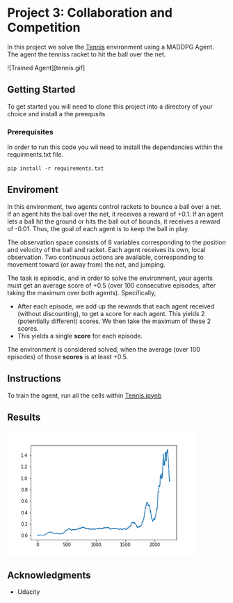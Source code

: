[//]: # (Image References)

[image1]: https://user-images.githubusercontent.com/10624937/43851024-320ba930-9aff-11e8-8493-ee547c6af349.gif "Trained Agent"
[image2]: (.tennis.gif) "Crawler"


# Project 3: Collaboration and Competition
In this project we solve the [Tennis]([https://github.com/Unity-Technologies/ml-agents/blob/master/docs/Learning-Environment-Examples.md#tennis](https://github.com/Unity-Technologies/ml-agents/blob/master/docs/Learning-Environment-Examples.md#tennis)) environment using a MADDPG Agent. The agent the tenniss racket to hit the ball over the net.

![Trained Agent][tennis.gif]



## Getting Started

To get started you will need to clone this project into a directory of your choice and install a the preequsits

### Prerequisites

In order to run this code you wil need to install the dependancies within the requirments.txt file.

`pip install -r requirements.txt`


## Enviroment


In this environment, two agents control rackets to bounce a ball over a net. If an agent hits the ball over the net, it receives a reward of +0.1. If an agent lets a ball hit the ground or hits the ball out of bounds, it receives a reward of -0.01. Thus, the goal of each agent is to keep the ball in play.

The observation space consists of 8 variables corresponding to the position and velocity of the ball and racket. Each agent receives its own, local observation. Two continuous actions are available, corresponding to movement toward (or away from) the net, and jumping.

The task is episodic, and in order to solve the environment, your agents must get an average score of +0.5 (over 100 consecutive episodes, after taking the maximum over both agents). Specifically,

-   After each episode, we add up the rewards that each agent received (without discounting), to get a score for each agent. This yields 2 (potentially different) scores. We then take the maximum of these 2 scores.
-   This yields a single  **score**  for each episode.

The environment is considered solved, when the average (over 100 episodes) of those  **scores**  is at least +0.5.


## Instructions
To train the agent, run all the cells within [Tennis.ipynb](Continuous_Control.ipynb)


## Results 
![Trained Agent](./results.png)


## Acknowledgments

* Udacity
